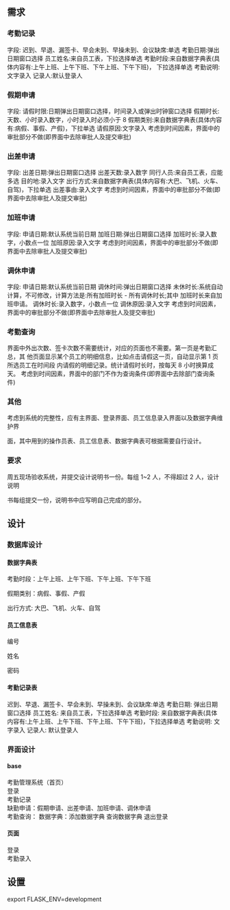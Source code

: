 ## 需求

### 考勤记录

字段:
迟到、早退、漏签卡、早会未到、早操未到、会议缺席:单选
考勤日期:弹出日期窗口选择
员工姓名:来自员工表，下拉选择单选
考勤时段:来自数据字典表(具体内容有:上午上班、上午下班、下午上班、下午下班)，
下拉选择单选
考勤说明:文字录入
记录人:默认登录人

### 假期申请

字段:
请假时限:日期弹出日期窗口选择，时间录入或弹出时钟窗口选择
假期时长:天数、小时录入数字，小时录入时必须小于 8
假期类别:来自数据字典表(具体内容有:病假、事假、产假)，下拉单选
请假原因:文字录入
考虑到时间因素，界面中的审批部分不做(即界面中去除审批人及提交审批)

### 出差申请

字段:
出差日期:弹出日期窗口选择
出差天数:录入数字
同行人员:来自员工表，应能多选
目的地:录入文字
出行方式:来自数据字典表(具体内容有:大巴、飞机、火车、自驾)，下拉单选
出差事由:录入文字
考虑到时间因素，界面中的审批部分不做(即界面中去除审批人及提交审批)

### 加班申请

字段:
申请日期:默认系统当前日期
加班日期:弹出日期窗口选择
加班时长:录入数字，小数点一位
加班原因:录入文字
考虑到时间因素，界面中的审批部分不做(即界面中去除审批人及提交审批)

### 调休申请

字段:
申请日期:默认系统当前日期
调休时间:弹出日期窗口选择
未休时长:系统自动计算，不可修改，计算方法是:所有加班时长 - 所有调休时长;其中
加班时长来自加班申请。
调休时长:录入数字，小数点一位
调休原因:录入文字
考虑到时间因素，界面中的审批部分不做(即界面中去除审批人及提交审批)

### 考勤查询

界面中外出次数、签卡次数不需要统计，对应的页面也不需要。第一页是考勤汇总，其
他页面显示某个员工的明细信息，比如点击请假这一页，自动显示第 1 页所选员工在时间段
内请假的明细记录。统计请假时长时，按每天 8 小时换算成天。
考虑到时间因素，界面中的部门不作为查询条件(即界面中去除部门查询条件)

### 其他

考虑到系统的完整性，应有主界面、登录界面、员工信息录入界面以及数据字典维护界 

面，其中用到的操作员表、员工信息表、数据字典表可根据需要自行设计。 

### 要求

周五现场验收系统，并提交设计说明书一份。每组 1~2 人，不得超过 2 人，设计说明 

书每组提交一份，说明书中应写明自己完成的部分。 



## 设计

### 数据库设计

#### 数据字典表

考勤时段：上午上班、上午下班、下午上班、下午下班

假期类别：病假、事假、产假

出行方式: 大巴、飞机、火车、自驾

#### 员工信息表

编号

姓名

密码

#### 考勤记录表

迟到、早退、漏签卡、早会未到、早操未到、会议缺席:单选
考勤日期: 弹出日期窗口选择
员工姓名: 来自员工表，下拉选择单选
考勤时段: 来自数据字典表(具体内容有:上午上班、上午下班、下午上班、下午下班)，下拉选择单选
考勤说明: 文字录入
记录人: 默认登录人

### 界面设计
#### base
考勤管理系统（首页）  
登录  
考勤记录  
缺勤申请：假期申请、出差申请、加班申请、调休申请  
考勤查询： 
数据字典：添加数据字典 查询数据字典
退出登录

#### 页面
登录  
考勤录入


## 设置
export FLASK_ENV=development
